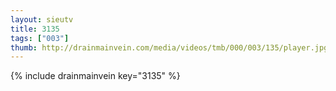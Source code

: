 ```yaml
--- 
layout: sieutv
title: 3135
tags: ["003"]
thumb: http://drainmainvein.com/media/videos/tmb/000/003/135/player.jpg
---
```

{% include drainmainvein key="3135" %} 
